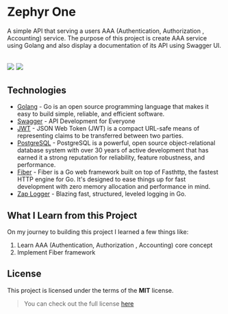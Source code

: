 # Zephyr One
A simple API that serving a users AAA (Authentication, Authorization , Accounting) service. The purpose of this project is create AAA service using Golang and also display a documentation of its API using Swagger UI. 

![](https://img.shields.io/badge/Version-1.0.0-informational?style=flat&logo=<LOGO_NAME>&logoColor=white&color=2bbc8a)
![](https://img.shields.io/badge/Build-Sucess-informational?style=flat&logo=<LOGO_NAME>&logoColor=white&color=2bbc8a)
---

## Technologies
* [Golang](https://golang.org/) - Go is an open source programming language that makes it easy to build simple, reliable, and efficient software.
* [Swagger](https://swagger.io/) - API Development
for Everyone
* [JWT](https://jwt.io/) - JSON Web Token (JWT) is a compact URL-safe means of representing claims to be transferred between two parties. 
* [PostgreSQL](https://www.postgresql.org/) - PostgreSQL is a powerful, open source object-relational database system with over 30 years of active development that has earned it a strong reputation for reliability, feature robustness, and performance.
* [Fiber](https://gofiber.io/) - Fiber is a Go web framework built on top of Fasthttp, the fastest HTTP engine for Go. It's designed to ease things up for fast development with zero memory allocation and performance in mind.
* [Zap Logger](https://github.com/uber-go/zap) - Blazing fast, structured, leveled logging in Go.

## What I Learn from this Project 
On my journey to building this project I learned a few things like:

1. Learn AAA (Authentication, Authorization , Accounting) core concept
2. Implement Fiber framework

## License
This project is licensed under the terms of the **MIT** license.
>You can check out the full license [here](https://github.com/rasatmaja/zephyr-one/blob/main/LICENSE)   